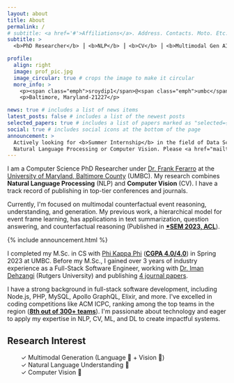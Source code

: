 ```yaml
---
layout: about
title: About
permalink: /
# subtitle: <a href='#'>Affiliations</a>. Address. Contacts. Moto. Etc.
subtitle: >
  <b>PhD Researcher</b> ⎟ <b>NLP</b> ⎟ <b>CV</b> ⎟ <b>Multimodal Gen AI</b> ⎟ <b>Data Science</b>

profile:
  align: right
  image: prof_pic.jpg
  image_circular: true # crops the image to make it circular
  more_info: >
    <p><span class="emph">sroydip1</span>@<span class="emph">umbc</span>.<span class="emph">edu</span></p>
    <p>Baltimore, Maryland-21227</p>

news: true # includes a list of news items
latest_posts: false # includes a list of the newest posts
selected_papers: true # includes a list of papers marked as "selected={true}"
social: true # includes social icons at the bottom of the page
announcement: >
  Actively looking for <b>Summer Internship</b> in the field of Data Science, Machine Learning, Deep Learning,
  Natural Language Processing or Computer Vision. Please <a href="mailto:sroydip1@umbc.edu" target="_blank">contact me</a> if you have any opportunity.
---
```


I am a Computer Science PhD Researcher under [Dr. Frank Ferarro](https://www.csee.umbc.edu/people/faculty/frank-ferraro/) at the [University of Maryland, Baltimore County](https://umbc.edu/) (UMBC). My research combines **Natural Language Processing** (NLP) and **Computer Vision** (CV). I have a track record of publishing in top-tier conferences and journals.

Currently, I'm focused on multimodal counterfactual event reasoning, understanding, and generation. My previous work, a hierarchical model for event frame learning, has applications in text summarization, question answering, and counterfactual reasoning (Published in **[*SEM 2023, ACL](https://aclanthology.org/2023.starsem-1.31/)**).

{% include announcement.html %}

I completed my M.Sc. in CS with [Phi Kappa Phi](https://phikappaphi.meritpages.com/stories/Shubhashis-Roy-Dipta-Inducted-into-The-Honor-Society-of-Phi-Kappa-Phi/107714395) (**[CGPA 4.0/4.0](/assets/pdf/masters_transcript.pdf)**)  in Spring 2023 at UMBC. Before my M.Sc., I gained over 3 years of industry experience as a Full-Stack Software Engineer, working with [Dr. Iman Dehzangi](https://cs.camden.rutgers.edu/faculty-staff/iman-dehzangi-ph-d/) (Rutgers University) and publishing [4 journal papers](/publications).

I have a strong background in full-stack software development, including Node.js, PHP, MySQL, Apollo GraphQL, Elixir, and more. I've excelled in coding competitions like ACM ICPC, ranking among the top teams in the region (**[8th out of 300+ teams](https://icpc.global/regionals/finder/dhaka-2019/standings)**). I'm passionate about technology and eager to apply my expertise in NLP, CV, ML, and DL to create impactful systems.


## Research Interest

&nbsp;&nbsp;&nbsp;&nbsp;&nbsp;&nbsp;&nbsp;&nbsp;✓ Multimodal Generation (Language 📖 + Vision 👀)  
&nbsp;&nbsp;&nbsp;&nbsp;&nbsp;&nbsp;&nbsp;&nbsp;✓ Natural Language Understanding 📖  
&nbsp;&nbsp;&nbsp;&nbsp;&nbsp;&nbsp;&nbsp;&nbsp;✓ Computer Vision 👀
